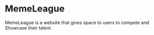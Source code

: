 # MemeLeague
MemeLeague is a website that gives space to users to compete and Showcase their talent. 
